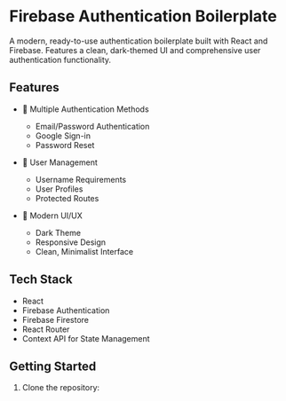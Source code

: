 # Firebase Authentication Boilerplate

A modern, ready-to-use authentication boilerplate built with React and Firebase. Features a clean, dark-themed UI and comprehensive user authentication functionality.

## Features

- 🔐 Multiple Authentication Methods
  - Email/Password Authentication
  - Google Sign-in
  - Password Reset

- 👤 User Management
  - Username Requirements
  - User Profiles
  - Protected Routes

- 🎨 Modern UI/UX
  - Dark Theme
  - Responsive Design
  - Clean, Minimalist Interface

## Tech Stack

- React
- Firebase Authentication
- Firebase Firestore
- React Router
- Context API for State Management

## Getting Started

1. Clone the repository:
